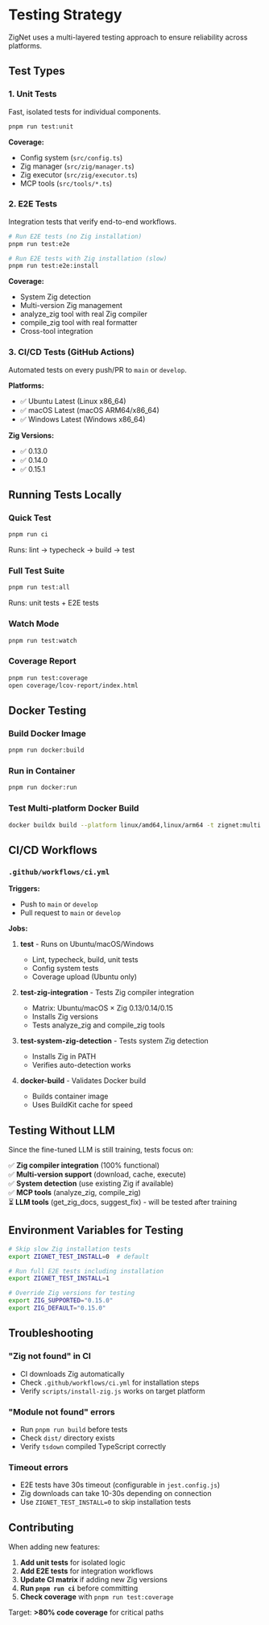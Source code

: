 # Testing Strategy

ZigNet uses a multi-layered testing approach to ensure reliability across platforms.

## Test Types

### 1. Unit Tests
Fast, isolated tests for individual components.

```bash
pnpm run test:unit
```

**Coverage:**
- Config system (`src/config.ts`)
- Zig manager (`src/zig/manager.ts`)
- Zig executor (`src/zig/executor.ts`)
- MCP tools (`src/tools/*.ts`)

### 2. E2E Tests
Integration tests that verify end-to-end workflows.

```bash
# Run E2E tests (no Zig installation)
pnpm run test:e2e

# Run E2E tests with Zig installation (slow)
pnpm run test:e2e:install
```

**Coverage:**
- System Zig detection
- Multi-version Zig management
- analyze_zig tool with real Zig compiler
- compile_zig tool with real formatter
- Cross-tool integration

### 3. CI/CD Tests (GitHub Actions)
Automated tests on every push/PR to `main` or `develop`.

**Platforms:**
- ✅ Ubuntu Latest (Linux x86_64)
- ✅ macOS Latest (macOS ARM64/x86_64)
- ✅ Windows Latest (Windows x86_64)

**Zig Versions:**
- ✅ 0.13.0
- ✅ 0.14.0
- ✅ 0.15.1

## Running Tests Locally

### Quick Test
```bash
pnpm run ci
```
Runs: lint → typecheck → build → test

### Full Test Suite
```bash
pnpm run test:all
```
Runs: unit tests + E2E tests

### Watch Mode
```bash
pnpm run test:watch
```

### Coverage Report
```bash
pnpm run test:coverage
open coverage/lcov-report/index.html
```

## Docker Testing

### Build Docker Image
```bash
pnpm run docker:build
```

### Run in Container
```bash
pnpm run docker:run
```

### Test Multi-platform Docker Build
```bash
docker buildx build --platform linux/amd64,linux/arm64 -t zignet:multi .
```

## CI/CD Workflows

### `.github/workflows/ci.yml`

**Triggers:**
- Push to `main` or `develop`
- Pull request to `main` or `develop`

**Jobs:**
1. **test** - Runs on Ubuntu/macOS/Windows
   - Lint, typecheck, build, unit tests
   - Config system tests
   - Coverage upload (Ubuntu only)

2. **test-zig-integration** - Tests Zig compiler integration
   - Matrix: Ubuntu/macOS × Zig 0.13/0.14/0.15
   - Installs Zig versions
   - Tests analyze_zig and compile_zig tools

3. **test-system-zig-detection** - Tests system Zig detection
   - Installs Zig in PATH
   - Verifies auto-detection works

4. **docker-build** - Validates Docker build
   - Builds container image
   - Uses BuildKit cache for speed

## Testing Without LLM

Since the fine-tuned LLM is still training, tests focus on:

✅ **Zig compiler integration** (100% functional)  
✅ **Multi-version support** (download, cache, execute)  
✅ **System detection** (use existing Zig if available)  
✅ **MCP tools** (analyze_zig, compile_zig)  
⏳ **LLM tools** (get_zig_docs, suggest_fix) - will be tested after training

## Environment Variables for Testing

```bash
# Skip slow Zig installation tests
export ZIGNET_TEST_INSTALL=0  # default

# Run full E2E tests including installation
export ZIGNET_TEST_INSTALL=1

# Override Zig versions for testing
export ZIG_SUPPORTED="0.15.0"
export ZIG_DEFAULT="0.15.0"
```

## Troubleshooting

### "Zig not found" in CI
- CI downloads Zig automatically
- Check `.github/workflows/ci.yml` for installation steps
- Verify `scripts/install-zig.js` works on target platform

### "Module not found" errors
- Run `pnpm run build` before tests
- Check `dist/` directory exists
- Verify `tsdown` compiled TypeScript correctly

### Timeout errors
- E2E tests have 30s timeout (configurable in `jest.config.js`)
- Zig downloads can take 10-30s depending on connection
- Use `ZIGNET_TEST_INSTALL=0` to skip installation tests

## Contributing

When adding new features:

1. **Add unit tests** for isolated logic
2. **Add E2E tests** for integration workflows
3. **Update CI matrix** if adding new Zig versions
4. **Run `pnpm run ci`** before committing
5. **Check coverage** with `pnpm run test:coverage`

Target: **>80% code coverage** for critical paths
